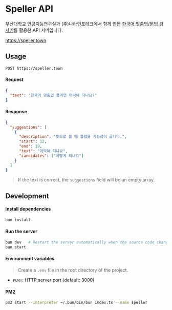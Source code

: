 # Speller API

부산대학교 인공지능연구실과 (주)나라인포테크에서 함께 만든 [한국어 맞춤법/문법 검사기](http://speller.cs.pusan.ac.kr/)를 활용한 API 서버입니다.

https://speller.town

## Usage

```http
POST https://speller.town
```

#### Request

```json
{
  "text": "한국어 맞춤법 틀리면 어떡해 되나요?"
}
```

#### Response

```json
{
  "suggestions": [
    {
      "description": "뜻으로 볼 때 틀렸을 가능성이 큽니다.",
      "start": 12,
      "end": 19,
      "text": "어떡해 되나요",
      "candidates": ["어떻게 되나요"]
    }
  ]
}
```

> If the text is correct, the `suggestions` field will be an empty array.

## Development

#### Install dependencies

```bash
bun install
```

#### Run the server

```bash
bun dev   # Restart the server automatically when the source code changes
bun start
```

#### Environment variables

> Create a `.env` file in the root directory of the project.

- `PORT`: HTTP server port (default: 3000)

#### PM2

```bash
pm2 start --interpreter ~/.bun/bin/bun index.ts --name speller
```
